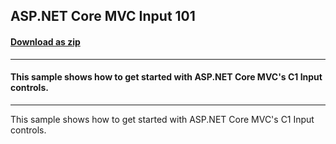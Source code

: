 ## ASP.NET Core MVC Input 101
#### [Download as zip](https://downgit.github.io/#/home?url=https://github.com/GrapeCity/ComponentOne-ASPNET-MVC-Samples/tree/master/HowTo/Input/Input101)
____
#### This sample shows how to get started with ASP.NET Core MVC's C1 Input controls.
____
This sample shows how to get started with ASP.NET Core MVC's C1 Input controls.
